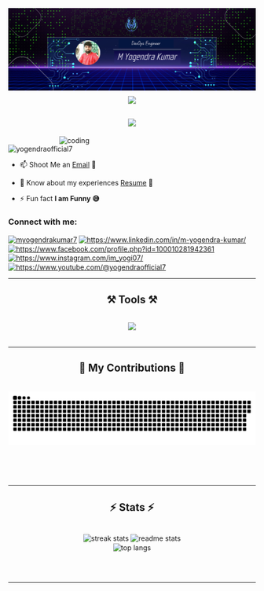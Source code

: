 <img align="right" src="https://github.com/Yogendraofficial7/Yogendraofficial7/blob/main/Github%20Banner.png" /> 

<h1 align="center">
    <img src="https://readme-typing-svg.herokuapp.com/?font=Righteous&size=35&center=true&vCenter=true&width=500&height=70&duration=4000&lines=Hi!+👋;+I'm+Yogendra+Kumar!;" />
</h1>

<h3 align="center"><img src="https://readme-typing-svg.herokuapp.com/?font=Leftteous&size=13&center=true&vCenter=true&width=800&height=70&duration=4000&lines=🚀+A+Highly+Motivated,+Skilled+and+Self-Organized+DevOps+Engineer+with+5.3+years+of+experience+🎯;" /></h3>
<img align="right" alt="coding" width="400" src="https://user-images.githubusercontent.com/55389276/140866485-8fb1c876-9a8f-4d6a-98dc-08c4981eaf70.gif">
<p align="left"> <img src="https://komarev.com/ghpvc/?username=yogendraofficial7&label=Profile%20views&color=0e75b6&style=flat" alt="yogendraofficial7" /> </p>

- 📫 Shoot Me an [Email](mailto:yogendra.devopseng007@outlook.com) 💌
  
- 📄 Know about my experiences [Resume](https://drive.google.com/file/d/1JwUG8UCXlUJi1FY27UPpV86wS0o_xoBg/view?usp=drive_link) 📄

- ⚡ Fun fact **I am Funny 😅**

<h3 align="left">Connect with me:</h3>
<p align="left">
<a href="https://twitter.com/myogendrakumar7" target="blank"><img align="center" src="https://raw.githubusercontent.com/rahuldkjain/github-profile-readme-generator/master/src/images/icons/Social/twitter.svg" alt="myogendrakumar7" height="30" width="40" /></a>
<a href="https://linkedin.com/in/https://www.linkedin.com/in/m-yogendra-kumar/" target="blank"><img align="center" src="https://raw.githubusercontent.com/rahuldkjain/github-profile-readme-generator/master/src/images/icons/Social/linked-in-alt.svg" alt="https://www.linkedin.com/in/m-yogendra-kumar/" height="30" width="40" /></a>
<a href="https://fb.com/https://www.facebook.com/profile.php?id=100010281942361" target="blank"><img align="center" src="https://raw.githubusercontent.com/rahuldkjain/github-profile-readme-generator/master/src/images/icons/Social/facebook.svg" alt="https://www.facebook.com/profile.php?id=100010281942361" height="30" width="40" /></a>
<a href="https://instagram.com/https://www.instagram.com/im_yogi07/" target="blank"><img align="center" src="https://raw.githubusercontent.com/rahuldkjain/github-profile-readme-generator/master/src/images/icons/Social/instagram.svg" alt="https://www.instagram.com/im_yogi07/" height="30" width="40" /></a>
<a href="https://www.youtube.com/c/https://www.youtube.com/@yogendraofficial7" target="blank"><img align="center" src="https://raw.githubusercontent.com/rahuldkjain/github-profile-readme-generator/master/src/images/icons/Social/youtube.svg" alt="https://www.youtube.com/@yogendraofficial7" height="30" width="40" /></a>
</p>

<hr/>
 
<h2 align="center">⚒️ Tools ⚒️</h2>
<br/>
<div align="center">
    <img src="https://skillicons.dev/icons?i=aws,git,github,jenkins,docker,kubernetes,terraform,ansible,grafana,prometheus,linux,bash scripting" /><br>
</div>

<br/>
<hr/>

<div align="center">
  <h2>🐍 My Contributions 🐍</h2>
  <br>
  <img alt="snake eating my contributions" src="https://raw.githubusercontent.com/sudhajobs0107/sudhajobs0107/output/github-contribution-grid-snake.svg" />
  
  <br/><br/><br/>
</div>

<hr/>

<h2 align="center">⚡ Stats ⚡</h2>
 <br>
<div align=center>
  <img width=390 src="https://streak-stats.demolab.com/?user=yogendraofficial7&count_private=true&theme=react&border_radius=10" alt="streak stats"/>
  <img width=390 src="https://github-readme-stats.vercel.app/api?username=yogendraofficial7&show_icons=true&theme=react&rank_icon=github&border_radius=10" alt="readme stats" />
  <br/>
  <img width=325 align="center" src="https://github-readme-stats.vercel.app/api/top-langs/?username=yogendraofficial7&hide=HTML&langs_count=8&layout=compact&theme=react&border_radius=10&size_weight=0.5&count_weight=0.5&exclude_repo=github-readme-stats" alt="top langs" />
</div>

<br/><br/>

<hr/>

<br/>
